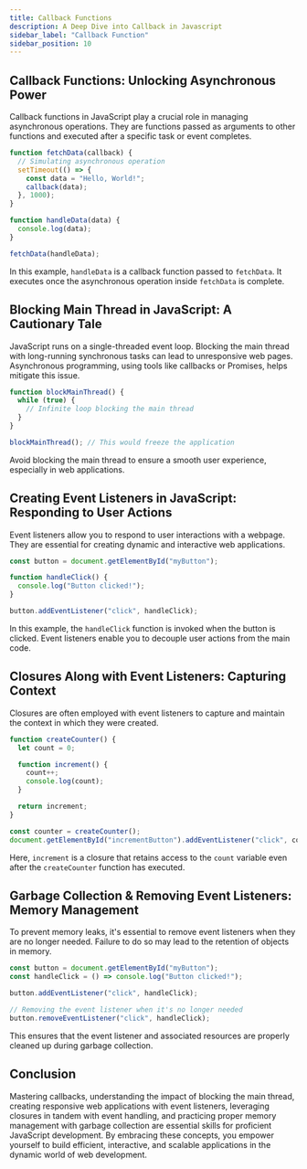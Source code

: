 ```yaml
---
title: Callback Functions
description: A Deep Dive into Callback in Javascript
sidebar_label: "Callback Function"
sidebar_position: 10
---
```


## Callback Functions: Unlocking Asynchronous Power

Callback functions in JavaScript play a crucial role in managing asynchronous operations. They are functions passed as arguments to other functions and executed after a specific task or event completes.

```javascript
function fetchData(callback) {
  // Simulating asynchronous operation
  setTimeout(() => {
    const data = "Hello, World!";
    callback(data);
  }, 1000);
}

function handleData(data) {
  console.log(data);
}

fetchData(handleData);
```

In this example, `handleData` is a callback function passed to `fetchData`. It executes once the asynchronous operation inside `fetchData` is complete.

## Blocking Main Thread in JavaScript: A Cautionary Tale

JavaScript runs on a single-threaded event loop. Blocking the main thread with long-running synchronous tasks can lead to unresponsive web pages. Asynchronous programming, using tools like callbacks or Promises, helps mitigate this issue.

```javascript
function blockMainThread() {
  while (true) {
    // Infinite loop blocking the main thread
  }
}

blockMainThread(); // This would freeze the application
```

Avoid blocking the main thread to ensure a smooth user experience, especially in web applications.

## Creating Event Listeners in JavaScript: Responding to User Actions

Event listeners allow you to respond to user interactions with a webpage. They are essential for creating dynamic and interactive web applications.

```javascript
const button = document.getElementById("myButton");

function handleClick() {
  console.log("Button clicked!");
}

button.addEventListener("click", handleClick);
```

In this example, the `handleClick` function is invoked when the button is clicked. Event listeners enable you to decouple user actions from the main code.

## Closures Along with Event Listeners: Capturing Context

Closures are often employed with event listeners to capture and maintain the context in which they were created.

```javascript
function createCounter() {
  let count = 0;

  function increment() {
    count++;
    console.log(count);
  }

  return increment;
}

const counter = createCounter();
document.getElementById("incrementButton").addEventListener("click", counter);
```

Here, `increment` is a closure that retains access to the `count` variable even after the `createCounter` function has executed.

## Garbage Collection & Removing Event Listeners: Memory Management

To prevent memory leaks, it's essential to remove event listeners when they are no longer needed. Failure to do so may lead to the retention of objects in memory.

```javascript
const button = document.getElementById("myButton");
const handleClick = () => console.log("Button clicked!");

button.addEventListener("click", handleClick);

// Removing the event listener when it's no longer needed
button.removeEventListener("click", handleClick);
```

This ensures that the event listener and associated resources are properly cleaned up during garbage collection.

## Conclusion

Mastering callbacks, understanding the impact of blocking the main thread, creating responsive web applications with event listeners, leveraging closures in tandem with event handling, and practicing proper memory management with garbage collection are essential skills for proficient JavaScript development. By embracing these concepts, you empower yourself to build efficient, interactive, and scalable applications in the dynamic world of web development.
